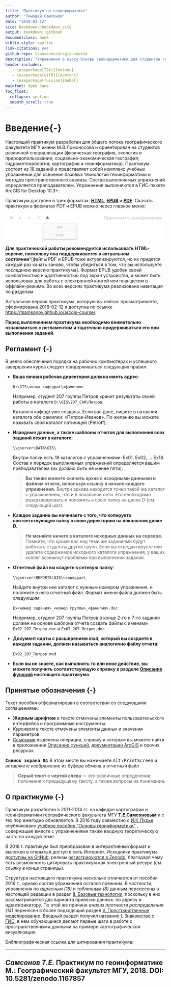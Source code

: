 ```yaml
--- 
title: "Практикум по геоинформатике"
author: "Тимофей Самсонов"
date: "2018-02-12"
site: bookdown::bookdown_site
output: bookdown::gitbook
documentclass: book
biblio-style: apalike
link-citations: yes
github-repo: tsamsonov/arcgis-course
description: "Упражнения о курсу Основы геоинформатики для студентов географического факультета МГУ имени М.В.Ломоносова"
header-includes:
   - \usepackage[T2A]{fontenc}
   - \usepackage[utf8]{inputenc}
   - \usepackage[russian]{babel}
mainfont: Open Sans
toc_float:
  collapse: section
  smooth_scroll: true
---
```


# Введение{-}

Настоящий практикум разработан для общего потока географического факультета МГУ имени М.В.Ломоносова и ориентирован на студентов различной специализации (физическая география, экология и природопользование; социально-экономическая география; гидрометеорология; картография и геоинформатика). Практикум состоит из 18 заданий и представляет собой комплекс учебных упражнений для освоения базовых технологий геоинформатики и методов пространственного анализа. Состав выполняемых упражнений определяется преподавателем. Упражнения выполняются в ГИС-пакете ArcGIS for Desktop 10.3+.

Практикум доступен в трех форматах: [__HTML__](https://tsamsonov.github.io/arcgis-course/), [__EPUB__](https://tsamsonov.github.io/arcgis-course/arcgis-course.epub) и [__PDF__](https://tsamsonov.github.io/arcgis-course/arcgis-course.pdf). Скачать практикум в форматах PDF и EPUB можно через главное меню:

![](images/download.png)

__Для практической работы рекомендуется использовать HTML-версию, поскольку она поддерживается в актуальном состоянии__^[файлы PDF и EPUB тоже актуализируются, но их придется каждый раз качать заново, чтобы убедиться в том, что вы используете последнюю версию практикума]. Формат EPUB удобен своей компактностью и адаптивностью под экран устройства, и может быть использован для работы с электронной книгой или планшетом в оффлайн-режиме. Во всех версиях практикума реализована навигация по разделам.

Актуальная версия практикума, которую вы сейчас просматриваете, сформирована 2018-02-12 и доступна по ссылке <https://tsamsonov.github.io/arcgis-course/>.

__Перед выполнением практикума необходимо внимательно ознакомиться с регламентом и тщательно придерживаться его при выполнении заданий__.

## Регламент {-}

В целях обеспечения порядка на рабочих компьютерах и успешного завершения курса следует придерживаться следующих правил.

- __Ваша личная рабочая директория должна иметь адрес__:

    `D:\GIS\<ваша кафедра>\<фамилия>`

    Например, студент 207 группы Петров хранит результаты своей работы в каталоге `D:\GIS\207_CAR\Петров`.

    Каталоги кафедр уже созданы. Если вас двое, пишите в названии каталога обе фамилии: «Петров-Иванов». По желанию вы можете называть свой каталог латиницей (Petroff).

- __Исходные данные, а также шаблоны отчетов для выполнения всех заданий лежат в каталоге:__

    `\\gserver\DATA\GIS\`

    Внутри папки есть 18 каталогов с упражнениями: Ex01, Ex02, ... Ex18. Состав и порядок выполняемых упражнений определяется вашим преподавателем (их должно быть не менее пяти). 
    
    > __Вы также можете скачать архив с исходными данными и файлом отчета, используя ссылку в начале каждого упражнения.__ Внутри архива находится точно такой же каталог с упражнением, что и в локальной сети. Его необходимо разархивировать и положить в свою папку на диске D (см. следующий шаг).
    
- __Каждое задание вы начинаете с того, что копируете соответствующую папку в свою директорию на локальном диске D.__

    > __Не меняйте ничего в каталоге исходных данных на сервере.__ Помните, что кроме вас над теми же заданиями будут работать студенты других групп. Если вы отредактируете или удалите содержимое исходного каталога упражнения, у ваших коллег возникнут проблемы при выполнении задания. 

- __Отчетный файл вы кладете в сетевую папку__:

    `\\gserver\REPORTS\GIS\<кафедра>\`

    Найдите внутри нее каталог с нужным номером упражнения, и положите в него отчетный файл. Формат имени файла должен быть следующим: 

    `Ex<номер задания>_<номер группы>_<фамилия>.doc`

    Например, студент 207 группы Петров в конце 2-го и 7-го задания должен на основе шаблона отчета создать файлы с именами `Ex02_207_Петров.doc` и `Ex07_207_Петров.doc`.

- __Документ карты с расширением _mxd_, который вы создаете в каждом задании, должен называться аналогично файлу отчета__: 

    `Ex02_207_Петров.mxd`

- __Если вы не знаете, как выполнить то или иное действие, вы можете получить соответствующую справку в разделе [Описание функций](#manual-catalog) настоящего практикума__.

## Принятые обозначения {-}

Текст пособия отформатирован в соответствии со следующими соглашениями:

- __Жирным шрифтом__ в тексте отмечены элементы пользовательского интерфейса и программные инструменты.
- _Курсивом_ в тексте отмечены элементы данных и значения параметров.
- [Ссылками]() выделены операции, справку к которым вы можете найти в приложеении [Описание функций](#manual-catalog), [документации ArcGIS](https://desktop.arcgis.com/ru/documentation/) и прочих ресурсах.

<kbd>__Снимок экрана №1__</kbd> В этом месте вы нажимаете <kbd>Alt</kbd>+<kbd>PrintScreen</kbd> и вставляете изображение из буфера обмена в отчетный файл

> __Серый текст с чертой слева__ — это различные определения, пояснения к предыдущему тексту, а также вопросы на понимание.

## О практикуме {-}

Практикум разработан в 2011-2014 гг. на кафедре картографии и геоинформатики географического факультета МГУ [__Т.Е.Самсоновым__](https://istina.msu.ru/profile/tsamsonov/) и с тех пор ежегодно обновляется. В 2016 году совместно с [И.К.Лурье](https://istina.msu.ru/profile/IK_Lurie/) опубликовано [учебное пособие "Основы геоинформатики"](https://istina.msu.ru/download/45821659/1ej66u:uSUtcUS-XmdMMyRRpC-yflDmCv8/) , содержащее вместе с упражнениями также вводную теоретическую часть по каждой теме.

В 2018 г. практикум был преобразован в интерактивный формат и выложен в открытый доступ в сеть Интернет. Исходники практикума [доступны на GitHub](https://github.com/tsamsonov/arcgis-course), релизы [регистрируются в Zenodo](https://zenodo.org/record/1167857), благодаря чему есть возможность цитировать практикум как электронный ресурс (см. ссылку в конце страницы).

Структура настоящего практикума несколько отличается от пособия 2016 г., однако состав упражнений остался прежним. В частности, упражнения по _адресным (18)_ и _табличным (8)_ данным перенесены в настоящей редакции в раздел [II. Базовые технологии](#map-ref-general), поскольку в них рассматривается два варианта привязки данных: по адресу и идентификатору. По этой же причине _анализ плотности распределения (14)_ перенесен в более подходящий раздел [V. Пространственное моделирование](#density-analysis). Вводный раздел получил название [I. Знакомство с ГИС](#map-design-quaternary), в нем обучающиеся делают первые шаги в работе с пространственными данными на примере картографической визуализации.

Библиографическая ссылка для цитирования практикума:

----
_Самсонов Т.Е._ **Практикум по геоинформатике** М.: Географический факультет МГУ, 2018. DOI: 10.5281/zenodo.1167857
----
